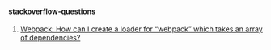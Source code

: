 #### stackoverflow-questions

1. [Webpack: How can I create a loader for “webpack” which takes an array of dependencies?](https://github.com/dosandk/stackoverflow-questions/tree/master/35280020)